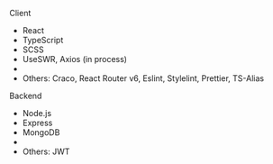 Client
- React
- TypeScript 
- SCSS 
- UseSWR, Axios (in process)
- 
- Others: Craco, React Router v6, Eslint, Stylelint, Prettier, TS-Alias


Backend
- Node.js
- Express
- MongoDB
- 
- Others: JWT